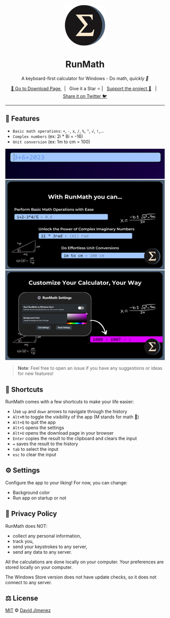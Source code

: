 <p align="center">
  <a href="https://github.com/dubisdev/runmath">
    <img src="./src-tauri/icons/128x128.png"/>
  </a>
</p>

<h1 align="center">RunMath</h1>

<p align="center">A keyboard-first calculator for Windows - Do math, <i>quickly 🚀</i></p>

<p align="center">
  <a href="https://github.com/dubisdev/runmath/releases/latest">
    🔗 Go to Download Page
  </a>
    &nbsp; | &nbsp; Give it a Star ⭐ | &nbsp;
    <a href="https://www.buymeacoffee.com/dubisdev">Support the project 🤝</a>
    &nbsp; | &nbsp;
    <a href="https://twitter.com/intent/tweet?text=I%27m%20using%20%23RunMath%20-%20A%20keyboard-first%20alternative%20to%20the%20Windows%20calculator%20by%20%40dubisdev%0A%0Ahttps%3A%2F%2Fgithub.com%2Fdubisdev%2Frunmath">
      Share it on Twitter 🐦
    </a>
</p>

<hr />

## 🧮 Features

- `Basic math operations`: `+`, `-`, `x`, `/`, `%`, `^`, `√`, `!`,...
- `Complex numbers` (ex: 2i * 8i = -16)
- `Unit conversion` (ex: 1m to cm = 100)

<p align="center">
<img src="./assets/readme-animation.gif" width="734" />
<img src="./assets/1.png" width="734" />
<img src="./assets/2.png" width="734" />

> **Note**: Feel free to open an issue if you have any suggestions or ideas for new features!

## 🚄 Shortcuts

RunMath comes with a few shortcuts to make your life easier:

- Use `up` and `down` arrows to navigate through the history
- `Alt+M` to toggle the visibility of the app (M stands for math 👀)
- `Alt+Q` to quit the app
- `Alt+S` opens the settings
- `Alt+U` opens the download page in your browser
- `Enter` copies the result to the clipboard and clears the input
- `=` saves the result to the history
- `tab` to select the input
- `esc` to clear the input

## ⚙️ Settings

Configure the app to your liking! For now, you can change:

- Background color
- Run app on startup or not

## 🔐 Privacy Policy

RunMath does NOT:

- collect any personal information,
- track you,
- send your keystrokes to any server,
- send any data to any server.

All the calculations are done locally on your computer.
Your preferences are stored locally on your computer.

The Windows Store version does not have update checks,
so it does not connect to any server.

## ⚖️ License

[MIT](./LICENSE.md) © [David Jimenez](https://dubis.dev)
